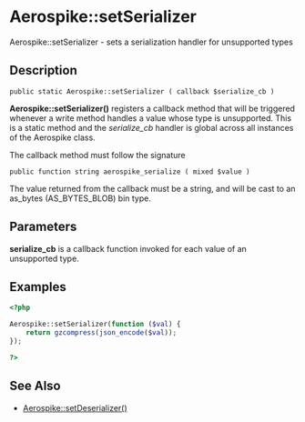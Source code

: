 
# Aerospike::setSerializer

Aerospike::setSerializer - sets a serialization handler for unsupported types

## Description

```
public static Aerospike::setSerializer ( callback $serialize_cb )
```

**Aerospike::setSerializer()** registers a callback method that will be triggered
whenever a write method handles a value whose type is unsupported.
This is a static method and the *serialize_cb* handler is global across all
instances of the Aerospike class.

The callback method must follow the signature
```
public function string aerospike_serialize ( mixed $value )
```

The value returned from the callback must be a string, and will be cast to an
as\_bytes (AS\_BYTES\_BLOB) bin type.

## Parameters

**serialize_cb** is a callback function invoked for each value of an unsupported type.

## Examples

```php
<?php

Aerospike::setSerializer(function ($val) {
    return gzcompress(json_encode($val));
});

?>
```

## See Also
 - [Aerospike::setDeserializer()](aerospike_setdeserializer.md)
